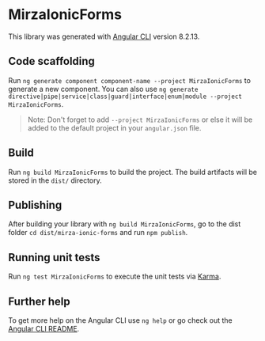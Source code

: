 # MirzaIonicForms

This library was generated with [Angular CLI](https://github.com/angular/angular-cli) version 8.2.13.

## Code scaffolding

Run `ng generate component component-name --project MirzaIonicForms` to generate a new component. You can also use `ng generate directive|pipe|service|class|guard|interface|enum|module --project MirzaIonicForms`.
> Note: Don't forget to add `--project MirzaIonicForms` or else it will be added to the default project in your `angular.json` file. 

## Build

Run `ng build MirzaIonicForms` to build the project. The build artifacts will be stored in the `dist/` directory.

## Publishing

After building your library with `ng build MirzaIonicForms`, go to the dist folder `cd dist/mirza-ionic-forms` and run `npm publish`.

## Running unit tests

Run `ng test MirzaIonicForms` to execute the unit tests via [Karma](https://karma-runner.github.io).

## Further help

To get more help on the Angular CLI use `ng help` or go check out the [Angular CLI README](https://github.com/angular/angular-cli/blob/master/README.md).
